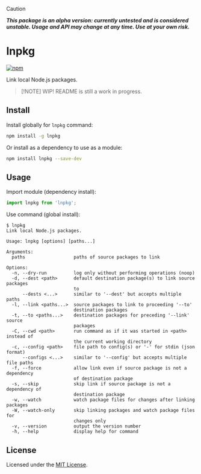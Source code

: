 > [!CAUTION]
>
> **_This package is an alpha version: currently untested and is considered unstable. Usage and API may change at any time. Use at your own risk._**

# lnpkg

[![npm](https://img.shields.io/npm/v/lnpkg.svg)](https://www.npmjs.com/package/lnpkg)

Link local Node.js packages.

> [!NOTE] WIP!
> README is still a work in progress.

## Install

Install globally for `lnpkg` command:

```sh
npm install -g lnpkg
```

Or install as a dependency to use as a module:

```sh
npm install lnpkg --save-dev
```

## Usage

Import module (dependency install):

```javascript
import lnpkg from 'lnpkg';
```

Use command (global install):

```text
$ lnpkg
Link local Node.js packages.

Usage: lnpkg [options] [paths...]

Arguments:
  paths                  paths of source packages to link

Options:
  -n, --dry-run          log only without performing operations (noop)
  -d, --dest <path>      default destination package(s) to link source packages
                         to
      --dests <...>      similar to '--dest' but accepts multiple paths
  -l, --link <paths...>  source packages to link to proceeding '--to'
                         destination packages
  -t, --to <paths...>    destination packages for preceding '--link' source
                         packages
  -C, --cwd <path>       run command as if it was started in <path> instead of
                         the current working directory
  -c, --config <path>    file path to config(s) or '-' for stdin (json format)
      --configs <...>    similar to '--config' but accepts multiple file paths
  -f, --force            allow link even if source package is not a dependency
                         of destination package
  -s, --skip             skip link if source package is not a dependency of
                         destination package
  -w, --watch            watch package files for changes after linking packages
  -W, --watch-only       skip linking packages and watch package files for
                         changes only
  -v, --version          output the version number
  -h, --help             display help for command
```

## License

Licensed under the [MIT License](LICENSE).
